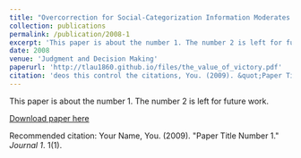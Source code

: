 ```yaml
---
title: "Overcorrection for Social-Categorization Information Moderates Impact Bias in Affective Forecasting"
collection: publications
permalink: /publication/2008-1
excerpt: 'This paper is about the number 1. The number 2 is left for future work.'
date: 2008
venue: 'Judgment and Decision Making'
paperurl: 'http://tlau1860.github.io/files/the_value_of_victory.pdf'
citation: 'deos this control the citations, You. (2009). &quot;Paper Title Number 1.&quot; <i>Journal 1</i>. 1(1).'
---
```

This paper is about the number 1. The number 2 is left for future work.

[Download paper here](http://tlau1860.github.io/files/the_value_of_victory.pdf)

Recommended citation: Your Name, You. (2009). "Paper Title Number 1." <i>Journal 1</i>. 1(1).